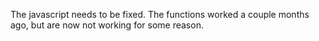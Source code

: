 The javascript needs to be fixed. The functions worked a couple months ago, but are now not working for some reason.
